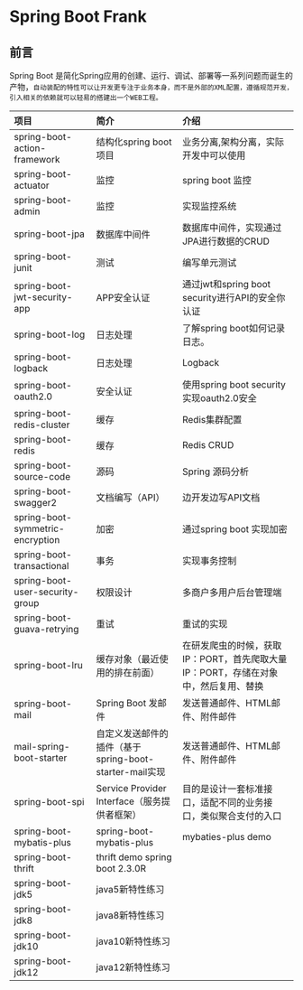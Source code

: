 # Spring Boot Frank #

## 前言 ##
Spring Boot 是简化Spring应用的创建、运行、调试、部署等一系列问题而诞生的产物，```自动装配的特性可以让开发更专注于业务本身，而不是外部的XML配置，遵循规范开发，引入相关的依赖就可以轻易的搭建出一个WEB工程。```

|项目|简介|介绍|
|:--|:--|:--|
|spring-boot-action-framework|结构化spring boot项目|业务分离,架构分离，实际开发中可以使用|
|spring-boot-actuator|监控|spring boot 监控|
|spring-boot-admin|监控| 实现监控系统 | |
|spring-boot-jpa|数据库中间件|数据库中间件，实现通过JPA进行数据的CRUD|
|spring-boot-junit|测试| 编写单元测试
|spring-boot-jwt-security-app|APP安全认证|通过jwt和spring boot security进行API的安全你认证|
|spring-boot-log|日志处理|了解spring boot如何记录日志。|
|spring-boot-logback|日志处理|Logback|
|spring-boot-oauth2.0|安全认证|使用spring boot security 实现oauth2.0安全|
|spring-boot-redis-cluster|缓存|Redis集群配置|
|spring-boot-redis|缓存|Redis CRUD|
|spring-boot-source-code|源码|Spring 源码分析|
|spring-boot-swagger2|文档编写（API）|边开发边写API文档|
|spring-boot-symmetric-encryption|加密|通过spring boot 实现加密|
|spring-boot-transactional|事务| 实现事务控制 |
|spring-boot-user-security-group|权限设计| 多商户多用户后台管理端 |
|spring-boot-guava-retrying|重试| 重试的实现 |
|spring-boot-lru|缓存对象（最近使用的排在前面）|在研发爬虫的时候，获取IP：PORT，首先爬取大量IP：PORT，存储在对象中，然后复用、替换 |
|spring-boot-mail|Spring Boot 发邮件|发送普通邮件、HTML邮件、附件邮件 |
|mail-spring-boot-starter|自定义发送邮件的插件（基于spring-boot-starter-mail实现|发送普通邮件、HTML邮件、附件邮件 |
|spring-boot-spi|Service Provider Interface（服务提供者框架）|目的是设计一套标准接口，适配不同的业务接口，类似聚合支付的入口 |
|spring-boot-mybatis-plus|spring-boot-mybatis-plus| mybaties-plus demo |
|spring-boot-thrift| thrift demo spring boot 2.3.0R |
|spring-boot-jdk5| java5新特性练习 |
|spring-boot-jdk8| java8新特性练习 |
|spring-boot-jdk10| java10新特性练习 |
|spring-boot-jdk12| java12新特性练习 |